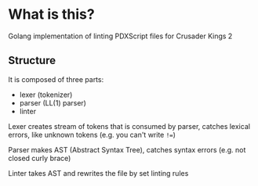 # What is this?
Golang implementation of linting PDXScript files for Crusader Kings 2

## Structure
It is composed of three parts:
- lexer (tokenizer)
- parser (LL(1) parser)
- linter

Lexer creates stream of tokens that is consumed by parser, catches lexical errors, like unknown tokens (e.g. you can't write `!=`)

Parser makes AST (Abstract Syntax Tree), catches syntax errors (e.g. not closed curly brace)

Linter takes AST and rewrites the file by set linting rules
